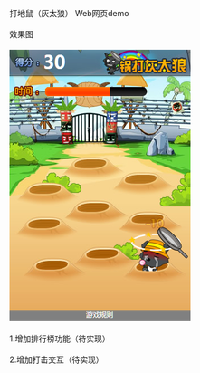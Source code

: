 打地鼠（灰太狼） Web网页demo
<br/><br/>
效果图
<br/><br/>
![image](https://github.com/XBB1995/KickWolves/blob/master/images/kfdemo.png)
<br/><br/>
1.增加排行榜功能（待实现）
<br/><br/>
2.增加打击交互（待实现）
